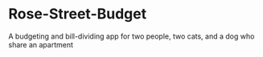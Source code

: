 # Rose-Street-Budget
A budgeting and bill-dividing app for two people, two cats, and a dog who share an apartment
